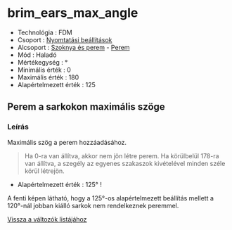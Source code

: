 # brim\_ears\_max\_angle

* Technológia : FDM
* Csoport : [Nyomtatási beállítások](../../konfig/print_settings.md)
* Alcsoport : [Szoknya és perem](../../konfig/print_settings.md#szoknyaésperem) - [Perem](../../konfig/print_settings.md#perem)
* Mód : Haladó
* Mértékegység : °
* Minimális érték :  0
* Maximális érték :  180
* Alapértelmezett érték : 125

## Perem a sarkokon maximális szöge

### Leírás

Maximális szög a perem hozzáadásához.

> Ha 0-ra van állítva, akkor nem jön létre perem. Ha körülbelül 178-ra van állítva, a szegély az egyenes szakaszok kivételével minden széle körül létrejön.

* Alapértelmezett érték : 125° !

A fenti képen látható, hogy a 125°-os alapértelmezett beállítás mellett a 120°-nál jobban kiálló sarkok nem rendelkeznek peremmel.

[Vissza a változók listájához](/)

